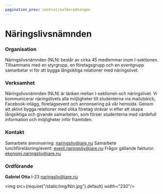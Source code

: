 ```yaml
---
pagination_prev: central/valberedningen
---
```

# Näringslivsnämnden

### Organisation
Näringslivsnämnden (NLN) består av cirka 45 medlemmar inom I-sektionen. Tillsammans med en styrgrupp, en företagsgrupp och en eventgrupp samarbetar vi för att bygga långsiktiga relationer med näringslivet.

### Verksamhet
Näringslivsnämnden (NLN) är länken mellan I-sektionen och näringslivet. Vi kommunicerar näringslivets alla möjligheter till studenterna via mailutskick, Facebook-inlägg, företagsevent och annonsering på vår hemsida. Genom att aktivt bygga relationer med olika företag strävar vi efter att skapa långsiktiga och givande samarbeten, som förser studenterna med värdefull information och möjligheter inför framtiden.

### Kontakt
Samarbete annonsering: naringsliv@iare.nu
Samarbete lunchföreläsning/event: event.naringsliv@iare.nu
Frågor gällande fakturor: ekonomi.naringsliv@iare.nu

### Ordförande

__Gabriel Otta__ 
I-23
naringsliv@iare.nu

<img src={require("/static/img/Nln.jpg").default} width="230"/>


